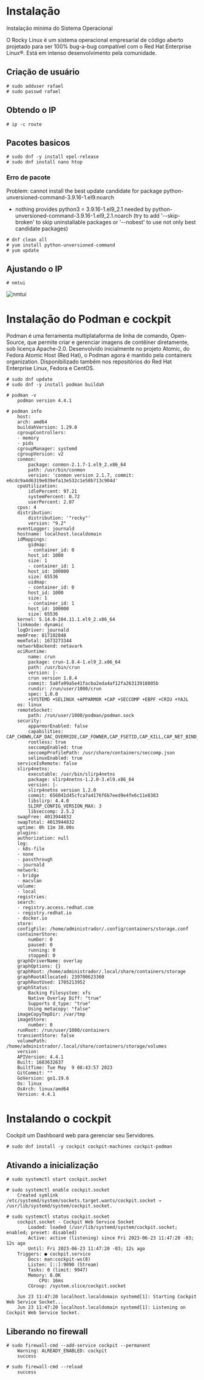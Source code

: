 # Instalação
 Instalação minima do Sistema Operacional

O Rocky Linux é um sistema operacional empresarial de código aberto projetado para ser 100% bug-a-bug compatível com o Red Hat Enterprise Linux®. Está em intenso desenvolvimento pela comunidade. 

## Criação de usuário
~~~~shell
# sudo adduser rafael
# sudo passwd rafael
~~~~

## Obtendo o IP
~~~~shell
# ip -c route
~~~~

## Pacotes basicos

~~~~shell
# sudo dnf -y install epel-release
# sudo dnf install nano htop
~~~~

### Erro de pacote


Problem: cannot install the best update candidate for package python-unversioned-command-3.9.16-1.el9.noarch
  - nothing provides python3 = 3.9.16-1.el9_2.1 needed by python-unversioned-command-3.9.16-1.el9_2.1.noarch
(try to add '--skip-broken' to skip uninstallable packages or '--nobest' to use not only best candidate packages)

~~~~shell
# dnf clean all
# yum install python-unversioned-command
# yum update
~~~~

## Ajustando o IP

~~~~shell
# nmtui
~~~~

![nmtui](img/nmtui.png)

# Instalação do Podman e cockpit

Podman é uma ferramenta multiplataforma de linha de comando, Open-Source, que permite criar e gerenciar imagens de contêiner diretamente, sob licença Apache-2.0. Desenvolvido inicialmente no projeto Atomic, do Fedora Atomic Host (Red Hat), o Podman agora é mantido pela containers organization. Disponibilizado também nos repositórios do Red Hat Enterprise Linux, Fedora e CentOS.

~~~~shell
# sudo dnf update
# sudo dnf -y install podman buildah 

# podman -v
    podman version 4.4.1

# podman info
    host:
    arch: amd64
    buildahVersion: 1.29.0
    cgroupControllers:
    - memory
    - pids
    cgroupManager: systemd
    cgroupVersion: v2
    conmon:
        package: conmon-2.1.7-1.el9_2.x86_64
        path: /usr/bin/conmon
        version: 'conmon version 2.1.7, commit: e6cdc9a4d6319e039efa13e532c1e58b713c904d'
    cpuUtilization:
        idlePercent: 97.21
        systemPercent: 0.72
        userPercent: 2.07
    cpus: 4
    distribution:
        distribution: '"rocky"'
        version: "9.2"
    eventLogger: journald
    hostname: localhost.localdomain
    idMappings:
        gidmap:
        - container_id: 0
        host_id: 1000
        size: 1
        - container_id: 1
        host_id: 100000
        size: 65536
        uidmap:
        - container_id: 0
        host_id: 1000
        size: 1
        - container_id: 1
        host_id: 100000
        size: 65536
    kernel: 5.14.0-284.11.1.el9_2.x86_64
    linkmode: dynamic
    logDriver: journald
    memFree: 817102848
    memTotal: 1673273344
    networkBackend: netavark
    ociRuntime:
        name: crun
        package: crun-1.8.4-1.el9_2.x86_64
        path: /usr/bin/crun
        version: |-
        crun version 1.8.4
        commit: 5a8fa99a5e41facba2eda4af12fa26313918805b
        rundir: /run/user/1000/crun
        spec: 1.0.0
        +SYSTEMD +SELINUX +APPARMOR +CAP +SECCOMP +EBPF +CRIU +YAJL
    os: linux
    remoteSocket:
        path: /run/user/1000/podman/podman.sock
    security:
        apparmorEnabled: false
        capabilities: CAP_CHOWN,CAP_DAC_OVERRIDE,CAP_FOWNER,CAP_FSETID,CAP_KILL,CAP_NET_BIND_SERVICE,CAP_SETFCAP,CAP_SETGID,CAP_SETPCAP,CAP_SETUID,CAP_SYS_CHROOT
        rootless: true
        seccompEnabled: true
        seccompProfilePath: /usr/share/containers/seccomp.json
        selinuxEnabled: true
    serviceIsRemote: false
    slirp4netns:
        executable: /usr/bin/slirp4netns
        package: slirp4netns-1.2.0-3.el9.x86_64
        version: |-
        slirp4netns version 1.2.0
        commit: 656041d45cfca7a4176f6b7eed9e4fe6c11e8383
        libslirp: 4.4.0
        SLIRP_CONFIG_VERSION_MAX: 3
        libseccomp: 2.5.2
    swapFree: 4013944832
    swapTotal: 4013944832
    uptime: 0h 11m 38.00s
    plugins:
    authorization: null
    log:
    - k8s-file
    - none
    - passthrough
    - journald
    network:
    - bridge
    - macvlan
    volume:
    - local
    registries:
    search:
    - registry.access.redhat.com
    - registry.redhat.io
    - docker.io
    store:
    configFile: /home/administrador/.config/containers/storage.conf
    containerStore:
        number: 0
        paused: 0
        running: 0
        stopped: 0
    graphDriverName: overlay
    graphOptions: {}
    graphRoot: /home/administrador/.local/share/containers/storage
    graphRootAllocated: 239700623360
    graphRootUsed: 1705213952
    graphStatus:
        Backing Filesystem: xfs
        Native Overlay Diff: "true"
        Supports d_type: "true"
        Using metacopy: "false"
    imageCopyTmpDir: /var/tmp
    imageStore:
        number: 0
    runRoot: /run/user/1000/containers
    transientStore: false
    volumePath: /home/administrador/.local/share/containers/storage/volumes
    version:
    APIVersion: 4.4.1
    Built: 1683632637
    BuiltTime: Tue May  9 08:43:57 2023
    GitCommit: ""
    GoVersion: go1.19.6
    Os: linux
    OsArch: linux/amd64
    Version: 4.4.1
~~~~

# Instalando o cockpit

Cockpit um Dashboard web para gerenciar seu Servidores.

~~~~shell
# sudo dnf install -y cockpit cockpit-machines cockpit-podman 
~~~~

## Ativando a inicialização

~~~~shell
# sudo systemctl start cockpit.socket
    
# sudo systemctl enable cockpit.socket
    Created symlink /etc/systemd/system/sockets.target.wants/cockpit.socket → /usr/lib/systemd/system/cockpit.socket.

# sudo systemctl status cockpit.socket
    cockpit.socket - Cockpit Web Service Socket
        Loaded: loaded (/usr/lib/systemd/system/cockpit.socket; enabled; preset: disabled)
        Active: active (listening) since Fri 2023-06-23 11:47:20 -03; 12s ago
        Until: Fri 2023-06-23 11:47:20 -03; 12s ago
    Triggers: ● cockpit.service
        Docs: man:cockpit-ws(8)
        Listen: [::]:9090 (Stream)
        Tasks: 0 (limit: 9947)
        Memory: 8.0K
            CPU: 16ms
        CGroup: /system.slice/cockpit.socket

    Jun 23 11:47:20 localhost.localdomain systemd[1]: Starting Cockpit Web Service Socket...
    Jun 23 11:47:20 localhost.localdomain systemd[1]: Listening on Cockpit Web Service Socket.
~~~~

## Liberando no firewall

~~~~shell
# sudo firewall-cmd --add-service cockpit --permanent
    Warning: ALREADY_ENABLED: cockpit
    success

# sudo firewall-cmd --reload
    success
~~~~

